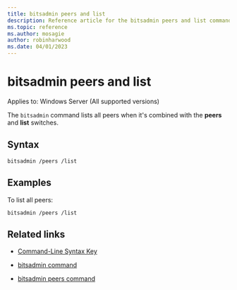 ```yaml
---
title: bitsadmin peers and list
description: Reference article for the bitsadmin peers and list command that lists all peers.
ms.topic: reference
ms.author: mosagie
author: robinharwood
ms.date: 04/01/2023
---
```


# bitsadmin peers and list

Applies to: Windows Server (All supported versions)

The `bitsadmin` command lists all peers when it's combined with the **peers** and **list** switches.

## Syntax

```CLI
bitsadmin /peers /list
```

## Examples

To list all peers:

```CLI
bitsadmin /peers /list
```

## Related links

- [Command-Line Syntax Key](command-line-syntax-key.md)

- [bitsadmin command](bitsadmin.md)

- [bitsadmin peers command](bitsadmin-peers.md)
